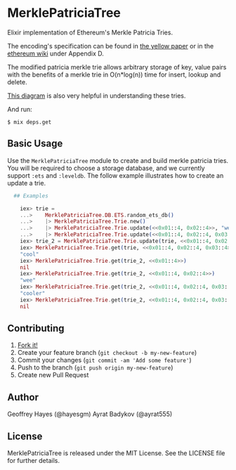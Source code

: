 # MerklePatriciaTree

Elixir implementation of Ethereum's Merkle Patricia Tries.

The encoding's specification can be found in [the yellow paper](http://yellowpaper.io/) or in the [ethereum wiki](https://github.com/ethereum/wiki/wiki/RLP) under Appendix D.

The modified patricia merkle trie allows arbitrary storage of key, value pairs with the benefits of a merkle trie in O(n*log(n)) time for insert, lookup and delete.

[This diagram](https://i.stack.imgur.com/YZGxe.png) is also very helpful in understanding these tries.

And run:

    $ mix deps.get

## Basic Usage

Use the `MerklePatriciaTree` module to create and build merkle patricia tries. You will be required to choose
a storage database, and we currently support `:ets` and `:leveldb`. The follow example illustrates how to
create an update a trie.

```elixir
  ## Examples

    iex> trie =
    ...>    MerklePatriciaTree.DB.ETS.random_ets_db()
    ...>    |> MerklePatriciaTree.Trie.new()
    ...>    |> MerklePatriciaTree.Trie.update(<<0x01::4, 0x02::4>>, "wee")
    ...>    |> MerklePatriciaTree.Trie.update(<<0x01::4, 0x02::4, 0x03::4>>, "cool")
    iex> trie_2 = MerklePatriciaTree.Trie.update(trie, <<0x01::4, 0x02::4, 0x03::4>>, "cooler")
    iex> MerklePatriciaTree.Trie.get(trie, <<0x01::4, 0x02::4, 0x03::4>>)
    "cool"
    iex> MerklePatriciaTree.Trie.get(trie_2, <<0x01::4>>)
    nil
    iex> MerklePatriciaTree.Trie.get(trie_2, <<0x01::4, 0x02::4>>)
    "wee"
    iex> MerklePatriciaTree.Trie.get(trie_2, <<0x01::4, 0x02::4, 0x03::4>>)
    "cooler"
    iex> MerklePatriciaTree.Trie.get(trie_2, <<0x01::4, 0x02::4, 0x03::4, 0x04::4>>)
    nil
```

## Contributing

1. [Fork it!](https://github.com/exthereum/merkle_patricia_trie/fork)
2. Create your feature branch (`git checkout -b my-new-feature`)
3. Commit your changes (`git commit -am 'Add some feature'`)
4. Push to the branch (`git push origin my-new-feature`)
5. Create new Pull Request

## Author

Geoffrey Hayes (@hayesgm)
Ayrat Badykov (@ayrat555)

## License

MerklePatriciaTree is released under the MIT License. See the LICENSE file for further details.
